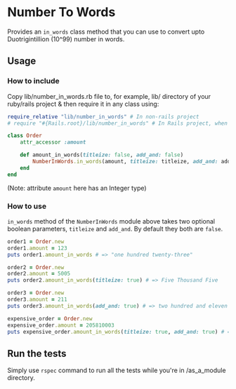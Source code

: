 # Number To Words
Provides an `in_words` class method that you can use to convert upto Duotrigintillion (10^99) number in words.

## Usage

### How to include

Copy lib/number_in_words.rb file to, for example, lib/ directory of your ruby/rails project & then require it in any class using:

```ruby
require_relative "lib/number_in_words" # In non-rails project
# require "#{Rails.root}/lib/number_in_words" # In Rails project, when lib folder is not autoloaded

class Order
    attr_accessor :amount

    def amount_in_words(titleize: false, add_and: false)
        NumberInWords.in_words(amount, titleize: titleize, add_and: add_and)
    end
end
```

(Note: attribute `amount` here has an Integer type)

### How to use

`in_words` method of the `NumberInWords` module above takes two optional boolean parameters, `titleize` and `add_and`. By default they both are `false`.

```ruby
order1 = Order.new
order1.amount = 123
puts order1.amount_in_words # => "one hundred twenty-three"

order2 = Order.new
order2.amount = 5005
puts order2.amount_in_words(titleize: true) # => Five Thousand Five

order3 = Order.new
order3.amount = 211
puts order3.amount_in_words(add_and: true) # => two hundred and eleven

expensive_order = Order.new
expensive_order.amount = 205810003
puts expensive_order.amount_in_words(titleize: true, add_and: true) # => Two Hundred Five Million Eight Hundred Ten Thousand and Three
```

## Run the tests

Simply use `rspec` command to run all the tests while you're in /as_a_module directory.